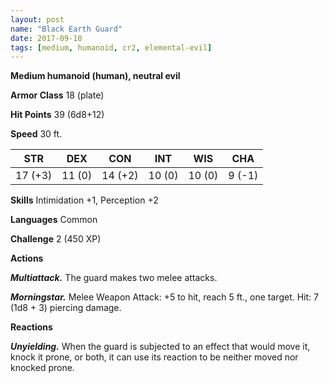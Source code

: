 ```yaml
---
layout: post
name: "Black Earth Guard"
date: 2017-09-10
tags: [medium, humanoid, cr2, elemental-evil]
---
```


**Medium humanoid (human), neutral evil**

**Armor Class** 18 (plate)

**Hit Points** 39 (6d8+12)

**Speed** 30 ft.

|   STR   |   DEX   |   CON   |   INT   |   WIS   |   CHA   |
|:-----:|:-----:|:-----:|:-----:|:-----:|:-----:|
| 17 (+3) | 11 (0) | 14 (+2) | 10 (0) | 10 (0) | 9 (-1) |

**Skills** Intimidation +1, Perception +2

**Languages** Common

**Challenge** 2 (450 XP)

**Actions**

***Multiattack.*** The guard makes two melee attacks.

***Morningstar.*** Melee Weapon Attack: +5 to hit, reach 5 ft., one target. Hit: 7 (1d8 + 3) piercing damage.

**Reactions**

***Unyielding.*** When the guard is subjected to an effect that would move it, knock it prone, or both, it can use its reaction to be neither moved nor knocked prone.

